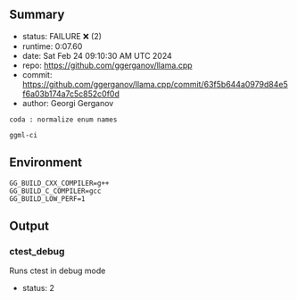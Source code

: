## Summary

- status:  FAILURE ❌ (2)
- runtime: 0:07.60
- date:    Sat Feb 24 09:10:30 AM UTC 2024
- repo:    https://github.com/ggerganov/llama.cpp
- commit:  https://github.com/ggerganov/llama.cpp/commit/63f5b644a0979d84e5f6a03b174a7c5c852c0f0d
- author:  Georgi Gerganov
```
coda : normalize enum names

ggml-ci
```

## Environment

```
GG_BUILD_CXX_COMPILER=g++
GG_BUILD_C_COMPILER=gcc
GG_BUILD_LOW_PERF=1
```

## Output

### ctest_debug

Runs ctest in debug mode
- status: 2
```

```

